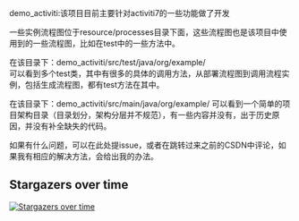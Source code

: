 demo_activiti:该项目目前主要针对activiti7的一些功能做了开发

一些实例流程图位于resource/processes目录下面，这些流程图也是该项目中使用到的一些流程图，比如在test中的一些方法中。

在该目录下：demo_activiti/src/test/java/org/example/  
  可以看到多个test类，其中有很多的具体的调用方法，从部署流程图到调用流程实例，包括生成流程图，都有test方法在其中。

在该目录下：demo_activiti/src/main/java/org/example/
  可以看到一个简单的项目架构目录（目录划分，架构分层并不规范），有一些内容并没有，出于历史原因，并没有补全缺失的代码。
  

如果有什么问题，可以在此处提issue，或者在跳转过来之前的CSDN中评论，如果我有相应的解决方法，会给出我的办法。



## Stargazers over time

[![Stargazers over time](https://starchart.cc/Tezzxamo/demo_activiti.svg)](https://starchart.cc/Tezzxamo/demo_activiti)
